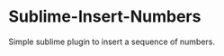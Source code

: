 Sublime-Insert-Numbers
======================

Simple sublime plugin to insert a sequence of numbers.